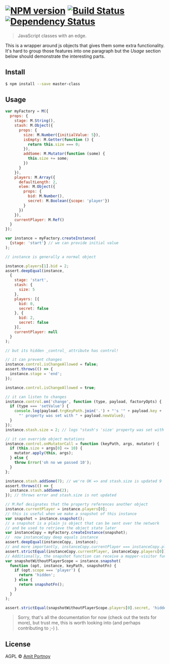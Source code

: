 #  [![NPM version][npm-image]][npm-url] [![Build Status][travis-image]][travis-url] [![Dependency Status][daviddm-image]][daviddm-url]

> JavaScript classes with an edge.

This is a wrapper around js objects that gives them some extra functionality. It's hard to group those features into one paragraph but the _Usage_ section below should demonstrate the interesting parts.

## Install

```sh
$ npm install --save master-class
```


## Usage

```js
var myFactory = M({
  props: {
    stage: M.String(),
    stash: M.Object({
      props: {
        size: M.Number({initialValue: 5}),
        isEmpty: M.Getter(function () {
          return this.size === 0;
        }),
        addSome: M.Mutator(function (some) {
          this.size += some;
        })
      }
    }),
    players: M.Array({
      defaultLength: 2,
      elem: M.Object({
        props: {
          bid: M.Number(),
          secret: M.Boolean({scope: 'player'})
        }
      })
    }),
    currentPlayer: M.Ref()
  }
});

var instance = myFactory.createInstance(
  {stage: 'start'} // we can provide initial value
);

// instance is generally a normal object

instance.players[1].bid = 2;
assert.deepEqual(instance,
  {
    stage: 'start',
    stash: {
      size: 5
    },
    players: [{
      bid: 0,
      secret: false
    }, {
      bid: 2,
      secret: false
    }],
    currentPlayer: null
  }
);

// but its hidden _control_ attribute has control!

// it can prevent changes
instance.control.isChangeAllowed = false;
assert.throws(() => {
  instance.stage = 'end';
});

instance.control.isChangeAllowed = true;

// it can listen to changes
instance.control.on('change', function (type, payload, factoryOpts) {
  if (type === 'setValue') {
    console.log(payload.trgKeyPath.join('.') + "'s '" + payload.key +
      "' property was set with " + payload.newValue);
  }
});
instance.stash.size = 2; // logs "stash's 'size' property was set with 2"

// it can override object mutations
instance.control.onMutatorCall = function (keyPath, args, mutator) {
  if (this.size + args[0] <= 10) {
    mutator.apply(this, args);
  } else {
    throw Error('oh no we passed 10');
  }
};

instance.stash.addSome(7); // we're OK => and stash.size is updated 9
assert.throws(() => {
  instance.stash.addSome(2);
}); // throws error and stash.size is not updated

// M.Ref designates that the property references another object
instance.currentPlayer = instance.players[0];
// this is useful when we make a snapshot of this instance
var snapshot = instance.snapshot();
// a snapshot is a plain js object that can be sent over the network 
// and be used to retrieve the object state later
var instanceCopy = myFactory.createInstance(snapshot);
//  now instanceCopy deep equals instance
assert.deepEqual(instanceCopy, instance);
// and more importantly, instanceCopy.currentPlayer === instanceCopy.players[0] !
assert.strictEqual(instanceCopy.currentPlayer, instanceCopy.players[0]);
// Additionally, the snapshot function can receive a mapper-visitor function that lets us "tap" into it
var snapshotWithoutPlayerScope = instance.snapshot(
  function (opt, instance, keyPath, snapshotFn) {
    if (opt.scope === 'player') {
      return 'hidden';
    } else {
      return snapshotFn();
    }
  }
);

assert.strictEqual(snapshotWithoutPlayerScope.players[0].secret, 'hidden');
```

> Sorry, that's all the documentation for now (check out the tests for more), but trust me, this is worth looking into (and perhaps contributing to ;-) ).

## License

AGPL © [Amit Portnoy](https://github.com/amitport)

[npm-image]: https://badge.fury.io/js/master-class.svg
[npm-url]: https://npmjs.org/package/master-class
[travis-image]: https://travis-ci.org/CardForest/master-class.svg?branch=master
[travis-url]: https://travis-ci.org/CardForest/master-class
[daviddm-image]: https://david-dm.org/CardForest/master-class.svg?theme=shields.io
[daviddm-url]: https://david-dm.org/CardForest/master-class
